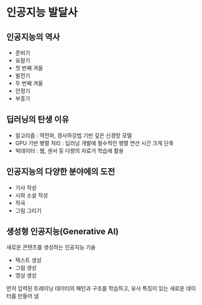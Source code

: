# 인공지능 발달사
## 인공지능의 역사
- 준비기
- 요람기
- 첫 번째 겨울
- 발전기
- 두 번째 겨울
- 안정기
- 부흥기

## 딥러닝의 탄생 이유
- 알고리즘 : 역전파, 경사하강법 기반 깊은 신경망 모델
- GPU 기반 병렬 처리 : 딥러닝 개발에 필수적인 행렬 연산 시간 크게 단축
- 빅데이터 : 웹, 센서 등 다량의 자료가 학습에 활용

## 인공지능의 다양한 분야에의 도전
- 기사 작성
- 시와 소설 작성
- 작곡
- 그림 그리기

## 생성형 인공지능(Generative AI)
새로운 콘텐츠를 생성하는 인공지능 기술
- 텍스트 생성
- 그림 생성
- 영상 생성

먼저 입력된 트레이닝 데이터의 패턴과 구조를 학습하고, 유사 특징이 있는 새로운 데이터를 만들어 냄
